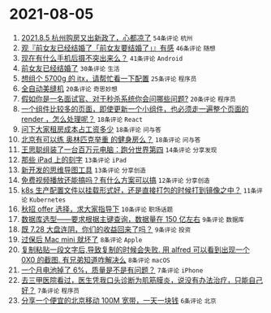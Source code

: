 # 2021-08-05

1. [2021.8.5 杭州购房又出新政了，心都凉了](https://www.v2ex.com/t/793762) `54条评论` `杭州`
1. [观『前女友已经结婚了「前女友要结婚了」』有感](https://www.v2ex.com/t/793792) `46条评论` `随想`
1. [现在有什么手机后摄不突出来么？](https://www.v2ex.com/t/793752) `41条评论` `Android`
1. [前女友已经结婚了](https://www.v2ex.com/t/793759) `30条评论` `生活`
1. [想组个 5700g 的 itx，请帮忙看一下配置](https://www.v2ex.com/t/793798) `25条评论` `程序员`
1. [全自动美缝机](https://www.v2ex.com/t/793793) `20条评论` `奇思妙想`
1. [假如你是一名面试官、对于秒杀系统你会问哪些问题?](https://www.v2ex.com/t/793755) `20条评论` `程序员`
1. [一个组件比较多的页面，即使更新一个小组件，也必须走一遍整个页面的 render ，怎么处理呢？](https://www.v2ex.com/t/793778) `18条评论` `React`
1. [问下大家租房成本占工资多少](https://www.v2ex.com/t/793790) `18条评论` `问与答`
1. [北京有可以练 奥林匹克举重 的健身房么？](https://www.v2ex.com/t/793747) `18条评论` `问与答`
1. [王思聪组装了一台百万元电脑：跑分世界第四](https://www.v2ex.com/t/793802) `14条评论` `分享发现`
1. [那些 iPad 上的刻字](https://www.v2ex.com/t/793799) `13条评论` `iPad`
1. [新开发的思维导图工具](https://www.v2ex.com/t/793781) `13条评论` `分享创造`
1. [免费视频播放还能搞吗？有什么方案可以搞](https://www.v2ex.com/t/793771) `12条评论` `分享创造`
1. [k8s 生产配置文件以挂载形式好，还是直接打包的时候打到镜像之中？](https://www.v2ex.com/t/793761) `11条评论` `Kubernetes`
1. [秋招 offer 选择，求大家指导下](https://www.v2ex.com/t/793760) `10条评论` `职场话题`
1. [数据库选型——要求根据主键查询，数据量在 150 亿左右](https://www.v2ex.com/t/793807) `9条评论` `数据库`
1. [既 7.28 大盘连阴，你们的收益回来了吗？](https://www.v2ex.com/t/793770) `9条评论` `投资`
1. [过保后 Mac mini 就坏了](https://www.v2ex.com/t/793777) `8条评论` `Apple`
1. [复制粘贴一段文字后,导致复制的时候会失败. 用 alfred 可以看到出现一个 0X0 的截图. 有兄弟知道咋解决么](https://www.v2ex.com/t/793757) `8条评论` `macOS`
1. [一个月电池掉了 6%，质量是不是有问题？](https://www.v2ex.com/t/793788) `7条评论` `iPhone`
1. [去三甲医院看过，医生凭我口头诊断为肌筋膜炎，说没有办法治疗，只能自己好？](https://www.v2ex.com/t/793765) `7条评论` `程序员`
1. [分享一个便宜的北京移动 100M 宽带，一天一块钱](https://www.v2ex.com/t/793808) `6条评论` `北京`
